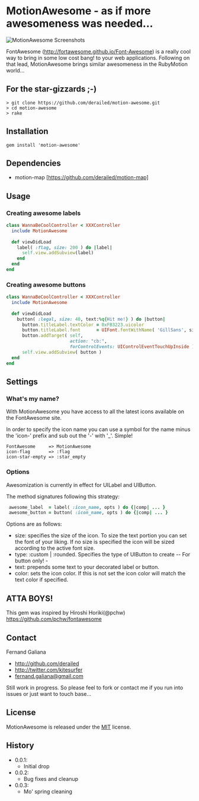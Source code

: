 # MotionAwesome - as if more awesomeness was needed...

![MotionAwesome Screenshots](http://derailed.github.io/motion-awesome/assets/d.png)

FontAwesome (http://fortawesome.github.io/Font-Awesome) is a really cool way to bring in some 
low cost bang! to your web applications. 
Following on that lead, MotionAwesome brings similar awesomeness in the RubyMotion world...
 
 
## For the star-gizzards ;-)

```
> git clone https://github.com/derailed/motion-awesome.git
> cd motion-awesome
> rake
```

## Installation

```
gem install 'motion-awesome'
```

## Dependencies

- motion-map [https://github.com/derailed/motion-map]

## Usage

### Creating awesome labels

```ruby
class WannaBeCoolController < XXXController
  include MotionAwesome
  
  def viewDidLoad
    label( :flag, size: 200 ) do |label|
      self.view.addSubview(label)
    end
  end
end
```

### Creating awesome buttons

```ruby
class WannaBeCoolController < XXXController
  include MotionAwesome
  
  def viewDidLoad
    button( :legal, size: 40, text:%q{Hit me!} ) do |button|
      button.titleLabel.textColor = 0xFB3223.uicolor
      button.titleLabel.font      = UIFont.fontWithName( 'GillSans', size:30 )
      button.addTarget( self,
                        action: "cb:",
                        forControlEvents: UIControlEventTouchUpInside )
      self.view.addSubview( button )
  end
end
```

## Settings


### What's my name?

With MotionAwesome you have access to all the latest icons available on the FontAwesome site.

In order to specify the icon name you can use a symbol for the name minus the 'icon-' prefix and
sub out the '-' with '_'. Simple!

```
FontAwesome     => MotionAwesome
icon-flag       => :flag
icon-star-empty => :star_empty
```

### Options

Awesomization is currently in effect for UILabel and UIButton. 

The method signatures following this strategy:

```ruby
 awesome_label  = label( :icon_name, opts ) do {|comp| ... }
 awesome_button = button( :icon_name, opts ) do {|comp| ... } 
```

Options are as follows:

+ size:  specifies the size of the icon. To size the text portion you can set the font of your liking.
         If no size is specified the icon will be sized according to the active font size.
+ type:  :custom | :rounded. Specifies the type of UIButton to create -- For button only! - 
+ text:  prepends some text to your decorated label or button.
+ color: sets the icon color. If this is not set the icon color will match the text color if specified.


## ATTA BOYS!

This gem was inspired by Hiroshi Horiki(@pchw) https://github.com/pchw/fontawesome


## Contact

Fernand Galiana

- http://github.com/derailed
- http://twitter.com/kitesurfer
- <fernand.galiana@gmail.com>

Still work in progress. So please feel to fork or contact me if you run into issues or
just want to touch base...


## License

MotionAwesome is released under the [MIT](http://opensource.org/licenses/MIT) license.


## History
  + 0.0.1:
    + Initial drop
  + 0.0.2:
    + Bug fixes and cleanup
  + 0.0.3:
    + Mo' spring cleaning